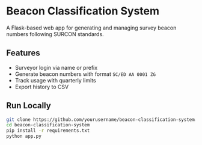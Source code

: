 # Beacon Classification System

A Flask-based web app for generating and managing survey beacon numbers following SURCON standards.

## Features
- Surveyor login via name or prefix
- Generate beacon numbers with format `SC/ED AA 0001 ZG`
- Track usage with quarterly limits
- Export history to CSV

## Run Locally
```bash
git clone https://github.com/yourusername/beacon-classification-system.git
cd beacon-classification-system
pip install -r requirements.txt
python app.py
```
